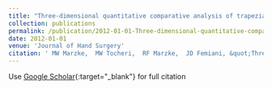 ```yaml
---
title: "Three-dimensional quantitative comparative analysis of trapezial-metacarpal joint surface curvatures in human populations"
collection: publications
permalink: /publication/2012-01-01-Three-dimensional-quantitative-comparative-analysis-of-trapezial-metacarpal-joint-surface-curvatures-in-human-populations
date: 2012-01-01
venue: 'Journal of Hand Surgery'
citation: ' MW Marzke,  MW Tocheri,  RF Marzke,  JD Femiani, &quot;Three-dimensional quantitative comparative analysis of trapezial-metacarpal joint surface curvatures in human populations.&quot; Journal of Hand Surgery, 2012.'
---
```

Use [Google Scholar](https://scholar.google.com/scholar?q=Three+dimensional+quantitative+comparative+analysis+of+trapezial+metacarpal+joint+surface+curvatures+in+human+populations){:target="_blank"} for full citation